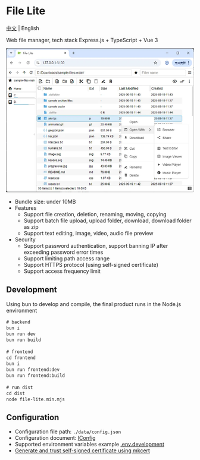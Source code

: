 # File Lite

[中文](./README.md) | English

Web file manager, tech stack Express.js + TypeScript + Vue 3

![screenshot](docs/screenshot.webp)

- Bundle size: under 10MB
- Features
  - Support file creation, deletion, renaming, moving, copying
  - Support batch file upload, upload folder, download, download folder as zip
  - Support text editing, image, video, audio file preview
- Security
  - Support password authentication, support banning IP after exceeding password error times
  - Support limiting path access range
  - Support HTTPS protocol (using self-signed certificate)
  - Support access frequency limit

## Development

Using bun to develop and compile, the final product runs in the Node.js environment

```shell
# backend
bun i
bun run dev
bun run build

# frontend
cd frontend
bun i
bun run frontend:dev
bun run frontend:build

# run dist
cd dist
node file-lite.min.mjs
```

## Configuration

- Configuration file path: `./data/config.json`
- Configuration document: [IConfig](./src/enum/config.ts)
- Supported environment variables example [.env.development](.env.development)
- [Generate and trust self-signed certificate using mkcert](./docs/mkcert.md)
